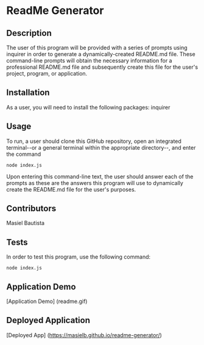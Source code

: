 # ReadMe Generator

## Description
The user of this program will be provided with a series of prompts using inquirer in order to generate a dynamically-created README.md file. These command-line prompts will obtain the necessary information for a professional README.md file and subsequently create this file for the user's project, program, or application.

## Installation
As a user, you will need to install the following packages: inquirer

## Usage
To run, a user should clone this GitHub repository, open an integrated terminal--or a general terminal within the appropriate directory--, and enter the command

<code>node index.js</code>

Upon entering this command-line text, the user should answer each of the prompts as these are the answers this program will use to dynamically create the README.md file for the user's purposes.

## Contributors
Masiel Bautista

## Tests
In order to test this program, use the following command:

<code>node index.js</code>

## Application Demo
[Application Demo] (readme.gif)

## Deployed Application
[Deployed App] (https://masielb.github.io/readme-generator/)

